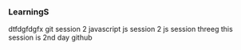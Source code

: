 ### LearningS
dtfdgfdgfx
git session 2
javascript
js session 2
js session threeg
this session is 2nd day github